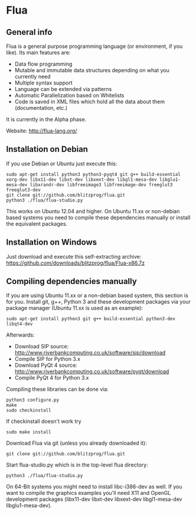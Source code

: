 Flua
====================

General info
---------------------

Flua is a general purpose programming language (or environment, if you like).
Its main features are:

 * Data flow programming
 * Mutable and immutable data structures depending on what you currently need
 * Multiple syntax support
 * Language can be extended via patterns
 * Automatic Parallelization based on Whitelists
 * Code is saved in XML files which hold all the data about them (documentation, etc.)

It is currently in the Alpha phase.

Website: http://flua-lang.org/

Installation on Debian
---------------------
If you use Debian or Ubuntu just execute this:

    sudo apt-get install python3 python3-pyqt4 git g++ build-essential xorg-dev libx11-dev libxt-dev libxext-dev libgl1-mesa-dev libglu1-mesa-dev libxrandr-dev libfreeimage3 libfreeimage-dev freeglut3 freeglut3-dev
    git clone git://github.com/blitzprog/flua.git
    python3 ./flua/flua-studio.py

This works on Ubuntu 12.04 and higher. On Ubuntu 11.xx or non-debian based systems you need to compile these dependencies manually or install the equivalent packages.

Installation on Windows
---------------------
Just download and execute this self-extracting archive:
https://github.com/downloads/blitzprog/flua/Flua-x86.7z

Compiling dependencies manually
---------------------

If you are using Ubuntu 11.xx or a non-debian based system, this section is for you.
Install git, g++, Python 3 and these development packages via your package manager (Ubuntu 11.xx is used as an example):

    sudo apt-get install python3 git g++ build-essential python3-dev libqt4-dev

Afterwards:

 * Download SIP source: http://www.riverbankcomputing.co.uk/software/sip/download
 * Compile SIP for Python 3.x
 * Download PyQt 4 source: http://www.riverbankcomputing.co.uk/software/pyqt/download
 * Compile PyQt 4 for Python 3.x
 
Compiling these libraries can be done via:

    python3 configure.py
    make
    sudo checkinstall

If checkinstall doesn't work try

    sudo make install

Download Flua via git (unless you already downloaded it):

    git clone git://github.com/blitzprog/flua.git
    
Start flua-studio.py which is in the top-level flua directory:
    
    python3 ./flua/flua-studio.py
    
On 64-Bit systems you might need to install libc-i386-dev as well.
If you want to compile the graphics examples you'll need X11 and OpenGL
development packages (libx11-dev libxt-dev libxext-dev libgl1-mesa-dev libglu1-mesa-dev).
